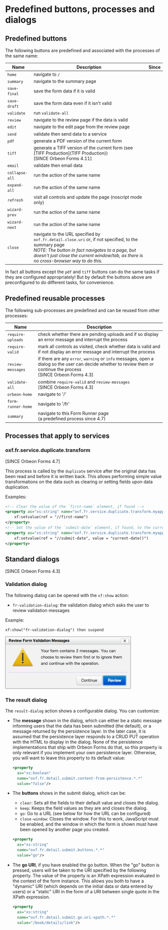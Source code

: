# Predefined buttons, processes and dialogs

<!-- toc -->

## Predefined buttons

The following buttons are predefined and associated with the processes of the same name:

| Name | Description | Since |
| ---- | ----------- | ----- |
| `home` | navigate to `/` |
| `summary` | navigate to the summary page |
| `save-final` | save the form data if it is valid |
| `save-draft` | save the form data even if it isn't valid |
| `validate` | run `validate-all` |
| `review` | navigate to the review page if the data is valid |
| `edit` | navigate to the edit page from the review page |
| `send` | validate then send data to a service |
| `pdf` | generate a PDF version of the current form |
| `tiff` | generate a TIFF version of the current form (see [TIFF Production](TIFF Production))<br>[SINCE Orbeon Forms 4.11] |
| `email` | validate then email data |
| `collapse-all` | run the action of the same name |
| `expand-all` | run the action of the same name |
| `refresh` | visit all controls and update the page (noscript mode only) |
| `wizard-prev` | run the action of the same name |
| `wizard-next` | run the action of the same name |
| `close` | navigate to the URL specified by `oxf.fr.detail.close.uri` or, if not specified, to the summary page<br>*NOTE: The button in fact navigates to a page, but doesn't just close the current window/tab, as there is no cross-browser way to do this.* |

In fact all buttons except the `pdf` and `tiff` buttons can do the same tasks if they are configured appropriately! But
by default the buttons above are preconfigured to do different tasks, for convenience.

## Predefined reusable processes

The following sub-processes are predefined and can be reused from other processes:

| Name | Description |
| ---- | ----------- |
| `require-uploads` | check whether there are pending uploads and if so display an error message and interrupt the process |
| `require-valid` | mark all controls as visited, check whether data is valid and if not display an error message and interrupt the process |
| `review-messages` | if there are any `error`, `warning` or `info` messages, open a dialog so the user can decide whether to review them or continue the process<br>[SINCE Orbeon Forms 4.3] |
| `validate-all` | combine `require-valid` and `review-messages`<br>[SINCE Orbeon Forms 4.3] |
| `orbeon-home` | navigate to '/' |
| `form-runner-home` | navigate to '/fr' |
| `summary` | navigate to this Form Runner page<br>(a predefined process since 4.7) |

## Processes that apply to services

### oxf.fr.service.duplicate.transform

[SINCE Orbeon Forms 4.7]

This process is called by the `duplicate` service after the original data has been read and before it is written back. This allows performing simple value transformations on the data such as clearing or setting fields upon data duplication.

Examples:

```xml
<!-- Clear the value of the `first-name` element, if found -->
<property as="xs:string" name="oxf.fr.service.duplicate.transform.myapp.myform">
    xf:setvalue(ref = "//first-name")
</property>
<!-- Set the value of the `submit-date` element, if found, to the current date -->
<property as="xs:string" name="oxf.fr.service.duplicate.transform.myapp.myform">
    xf:setvalue(ref = "//submit-date", value = "current-date()")
</property>
```

## Standard dialogs

[SINCE Orbeon Forms 4.3]

### Validation dialog

The following dialog can be opened with the `xf:show` action:

- `fr-validation-dialog`: the validation dialog which asks the user to review validation messages

Example:

    xf:show("fr-validation-dialog") then suspend

![The validation dialog](../review-messages.png)

### The result dialog

The `result-dialog` action shows a configurable dialog. You can customize:

- The **message** shown in the dialog, which can either be a static message informing users that the data has been submitted (the default), or a message returned by the persistence layer. In the later case, it is assumed that the persistence layer responds to a CRUD PUT operation with the HTML to display in the dialog. None of the persistence implementations that ship with Orbeon Forms do that, so this property is only relevant if you implement your own persistence layer. Otherwise, you will want to leave this property to its default value:

    ```xml
    <property
      as="xs:boolean"
      name="oxf.fr.detail.submit.content-from-persistence.*.*"
      value="false"/>
    ```
- The **buttons** shows in the submit dialog, which can be:
    - `clear`: Sets all the fields to their default value and closes the dialog.
    - `keep`: Keeps the field values as they are and closes the dialog.
    - `go`: Go to a URL (see below for how the URL can be configured)
    - `close-window`: Closes the window. For this to work, JavaScript must be enabled, and the window in which the form is shown must have been opened by another page you created.

    ```xml
    <property
      as="xs:string"
      name="oxf.fr.detail.submit.buttons.*.*"
      value="go"/>
    ```
- The **go URI**, if you have enabled the go button. When the "go" button is pressed, users will be taken to the URI specified by the following property. The value of the property is an XPath expression evaluated in the context of the form instance. This allows you both to have a "dynamic" URI (which depends on the initial data or data entered by users) or a "static" URI in the form of a URI between single quote in the XPath expression.

    ```xml
    <property
      as="xs:string"
      name="oxf.fr.detail.submit.go.uri-xpath.*.*"
      value="/book/details/link"/>
    ```

